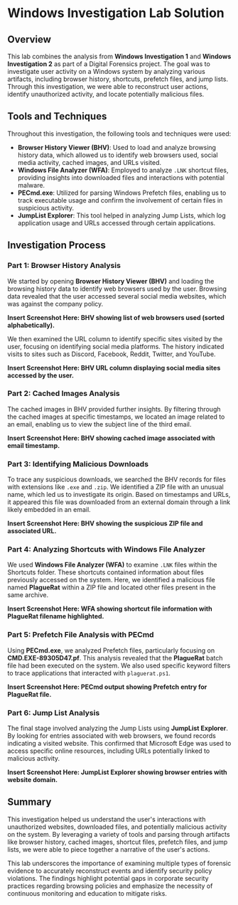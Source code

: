 # Windows Investigation Lab Solution

## Overview

This lab combines the analysis from **Windows Investigation 1** and **Windows Investigation 2** as part of a Digital Forensics project. The goal was to investigate user activity on a Windows system by analyzing various artifacts, including browser history, shortcuts, prefetch files, and jump lists. Through this investigation, we were able to reconstruct user actions, identify unauthorized activity, and locate potentially malicious files.

## Tools and Techniques

Throughout this investigation, the following tools and techniques were used:

- **Browser History Viewer (BHV)**: Used to load and analyze browsing history data, which allowed us to identify web browsers used, social media activity, cached images, and URLs visited.
- **Windows File Analyzer (WFA)**: Employed to analyze `.LNK` shortcut files, providing insights into downloaded files and interactions with potential malware.
- **PECmd.exe**: Utilized for parsing Windows Prefetch files, enabling us to track executable usage and confirm the involvement of certain files in suspicious activity.
- **JumpList Explorer**: This tool helped in analyzing Jump Lists, which log application usage and URLs accessed through certain applications.

## Investigation Process

### Part 1: Browser History Analysis

We started by opening **Browser History Viewer (BHV)** and loading the browsing history data to identify web browsers used by the user. Browsing data revealed that the user accessed several social media websites, which was against the company policy.

**Insert Screenshot Here: BHV showing list of web browsers used (sorted alphabetically).**

We then examined the URL column to identify specific sites visited by the user, focusing on identifying social media platforms. The history indicated visits to sites such as Discord, Facebook, Reddit, Twitter, and YouTube.

**Insert Screenshot Here: BHV URL column displaying social media sites accessed by the user.**

### Part 2: Cached Images Analysis

The cached images in BHV provided further insights. By filtering through the cached images at specific timestamps, we located an image related to an email, enabling us to view the subject line of the third email.

**Insert Screenshot Here: BHV showing cached image associated with email timestamp.**

### Part 3: Identifying Malicious Downloads

To trace any suspicious downloads, we searched the BHV records for files with extensions like `.exe` and `.zip`. We identified a ZIP file with an unusual name, which led us to investigate its origin. Based on timestamps and URLs, it appeared this file was downloaded from an external domain through a link likely embedded in an email.

**Insert Screenshot Here: BHV showing the suspicious ZIP file and associated URL.**

### Part 4: Analyzing Shortcuts with Windows File Analyzer

We used **Windows File Analyzer (WFA)** to examine `.LNK` files within the Shortcuts folder. These shortcuts contained information about files previously accessed on the system. Here, we identified a malicious file named **PlagueRat** within a ZIP file and located other files present in the same archive.

**Insert Screenshot Here: WFA showing shortcut file information with PlagueRat filename highlighted.**

### Part 5: Prefetch File Analysis with PECmd

Using **PECmd.exe**, we analyzed Prefetch files, particularly focusing on **CMD.EXE-89305D47.pf**. This analysis revealed that the **PlagueRat** batch file had been executed on the system. We also used specific keyword filters to trace applications that interacted with `plaguerat.ps1`.

**Insert Screenshot Here: PECmd output showing Prefetch entry for PlagueRat file.**

### Part 6: Jump List Analysis

The final stage involved analyzing the Jump Lists using **JumpList Explorer**. By looking for entries associated with web browsers, we found records indicating a visited website. This confirmed that Microsoft Edge was used to access specific online resources, including URLs potentially linked to malicious activity.

**Insert Screenshot Here: JumpList Explorer showing browser entries with website domain.**

## Summary

This investigation helped us understand the user's interactions with unauthorized websites, downloaded files, and potentially malicious activity on the system. By leveraging a variety of tools and parsing through artifacts like browser history, cached images, shortcut files, prefetch files, and jump lists, we were able to piece together a narrative of the user's actions.

This lab underscores the importance of examining multiple types of forensic evidence to accurately reconstruct events and identify security policy violations. The findings highlight potential gaps in corporate security practices regarding browsing policies and emphasize the necessity of continuous monitoring and education to mitigate risks.
